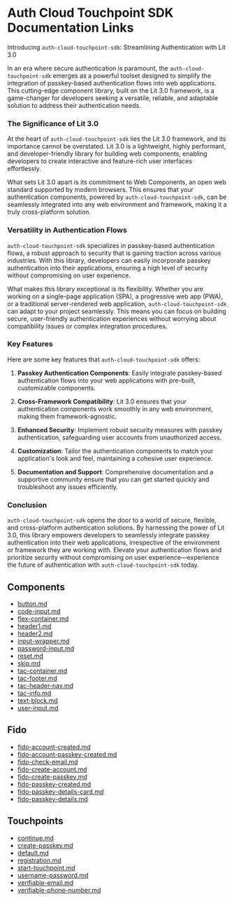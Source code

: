 # Auth Cloud Touchpoint SDK Documentation Links

Introducing `auth-cloud-touchpoint-sdk`: Streamlining Authentication with Lit 3.0

In an era where secure authentication is paramount, the `auth-cloud-touchpoint-sdk` emerges as a powerful toolset designed to simplify the integration of passkey-based authentication flows into web applications. This cutting-edge component library, built on the Lit 3.0 framework, is a game-changer for developers seeking a versatile, reliable, and adaptable solution to address their authentication needs.

### The Significance of Lit 3.0

At the heart of `auth-cloud-touchpoint-sdk` lies the Lit 3.0 framework, and its importance cannot be overstated. Lit 3.0 is a lightweight, highly performant, and developer-friendly library for building web components, enabling developers to create interactive and feature-rich user interfaces effortlessly.

What sets Lit 3.0 apart is its commitment to Web Components, an open web standard supported by modern browsers. This ensures that your authentication components, powered by `auth-cloud-touchpoint-sdk`, can be seamlessly integrated into any web environment and framework, making it a truly cross-platform solution.

### Versatility in Authentication Flows

`auth-cloud-touchpoint-sdk` specializes in passkey-based authentication flows, a robust approach to security that is gaining traction across various industries. With this library, developers can easily incorporate passkey authentication into their applications, ensuring a high level of security without compromising on user experience.

What makes this library exceptional is its flexibility. Whether you are working on a single-page application (SPA), a progressive web app (PWA), or a traditional server-rendered web application, `auth-cloud-touchpoint-sdk` can adapt to your project seamlessly. This means you can focus on building secure, user-friendly authentication experiences without worrying about compatibility issues or complex integration procedures.

### Key Features

Here are some key features that `auth-cloud-touchpoint-sdk` offers:

1. **Passkey Authentication Components**: Easily integrate passkey-based authentication flows into your web applications with pre-built, customizable components.

2. **Cross-Framework Compatibility**: Lit 3.0 ensures that your authentication components work smoothly in any web environment, making them framework-agnostic.

3. **Enhanced Security**: Implement robust security measures with passkey authentication, safeguarding user accounts from unauthorized access.

4. **Customization**: Tailor the authentication components to match your application's look and feel, maintaining a cohesive user experience.

5. **Documentation and Support**: Comprehensive documentation and a supportive community ensure that you can get started quickly and troubleshoot any issues efficiently.

### Conclusion

`auth-cloud-touchpoint-sdk` opens the door to a world of secure, flexible, and cross-platform authentication solutions. By harnessing the power of Lit 3.0, this library empowers developers to seamlessly integrate passkey authentication into their web applications, irrespective of the environment or framework they are working with. Elevate your authentication flows and prioritize security without compromising on user experience—experience the future of authentication with `auth-cloud-touchpoint-sdk` today.

## Components

- [button.md](components/button.md)
- [code-input.md](components/code-input.md)
- [flex-container.md](components/flex-container.md)
- [header1.md](components/header1.md)
- [header2.md](components/header2.md)
- [input-wrapper.md](components/input-wrapper.md)
- [password-input.md](components/password-input.md)
- [reset.md](components/reset.md)
- [skip.md](components/skip.md)
- [tac-container.md](components/tac-container.md)
- [tac-footer.md](components/tac-footer.md)
- [tac-header-nav.md](components/tac-header-nav.md)
- [tac-info.md](components/tac-info.md)
- [text-block.md](components/text-block.md)
- [user-input.md](components/user-input.md)

## Fido

- [fido-account-created.md](fido/fido-account-created.md)
- [fido-account-passkey-created.md](fido/fido-account-passkey-created.md)
- [fido-check-email.md](fido/fido-check-email.md)
- [fido-create-account.md](fido/fido-create-account.md)
- [fido-create-passkey.md](fido/fido-create-passkey.md)
- [fido-passkey-created.md](fido/fido-passkey-created.md)
- [fido-passkey-details-card.md](fido/fido-passkey-details-card.md)
- [fido-passkey-details.md](fido/fido-passkey-details.md)

## Touchpoints

- [continue.md](touchpoints/continue.md)
- [create-passkey.md](touchpoints/create-passkey.md)
- [default.md](touchpoints/default.md)
- [registration.md](touchpoints/registration.md)
- [start-touchpoint.md](touchpoints/start-touchpoint.md)
- [username-password.md](touchpoints/username-password.md)
- [verifiable-email.md](touchpoints/verifiable-email.md)
- [verifiable-phone-number.md](touchpoints/verifiable-phone-number.md)
